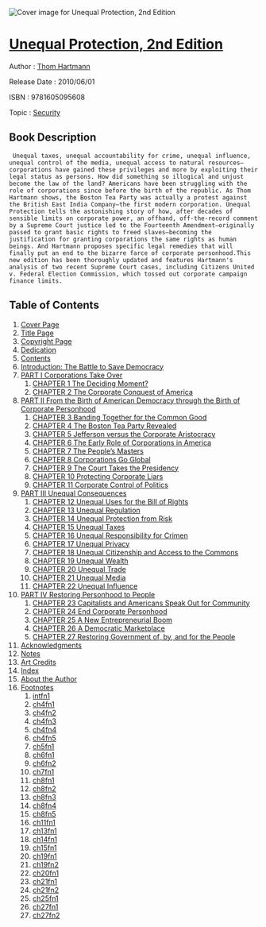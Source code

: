 ![Cover image for Unequal Protection, 2nd Edition](https://imgdetail.ebookreading.net/cover/cover/security/EB9781605095608.jpg)

[Unequal Protection, 2nd Edition](https://ebookreading.net/view/book/Unequal+Protection%2C+2nd+Edition-EB9781605095608_1.html "Unequal Protection, 2nd Edition")
====================================================================================================================

Author : [Thom Hartmann](https://ebookreading.net/search/author/Thom+Hartmann)

Release Date : 2010/06/01

ISBN : 9781605095608

Topic : [Security](https://ebookreading.net/search/category/security)

Book Description
-----------------

     Unequal taxes, unequal accountability for crime, unequal influence, unequal control of the media, unequal access to natural resources—corporations have gained these privileges and more by exploiting their legal status as persons. How did something so illogical and unjust become the law of the land? Americans have been struggling with the role of corporations since before the birth of the republic. As Thom Hartmann shows, the Boston Tea Party was actually a protest against the British East India Company—the first modern corporation. Unequal Protection tells the astonishing story of how, after decades of sensible limits on corporate power, an offhand, off-the-record comment by a Supreme Court justice led to the Fourteenth Amendment—originally passed to grant basic rights to freed slaves—becoming the justification for granting corporations the same rights as human beings. And Hartmann proposes specific legal remedies that will finally put an end to the bizarre farce of corporate personhood.This new edition has been thoroughly updated and features Hartmann's analysis of two recent Supreme Court cases, including Citizens United v. Federal Election Commission, which tossed out corporate campaign finance limits.
Table of Contents
-----------------

1. [Cover Page](https://ebookreading.net/view/book/Unequal+Protection%2C+2nd+Edition-EB9781605095608_1.html)
1. [Title Page](https://ebookreading.net/view/book/Unequal+Protection%2C+2nd+Edition-EB9781605095608_4.html)
1. [Copyright Page](https://ebookreading.net/view/book/Unequal+Protection%2C+2nd+Edition-EB9781605095608_5.html)
1. [Dedication](https://ebookreading.net/view/book/Unequal+Protection%2C+2nd+Edition-EB9781605095608_6.html)
1. [Contents](https://ebookreading.net/view/book/Unequal+Protection%2C+2nd+Edition-EB9781605095608_9.html)
1. [Introduction: The Battle to Save Democracy](https://ebookreading.net/view/book/Unequal+Protection%2C+2nd+Edition-EB9781605095608_10.html)
1. [PART I Corporations Take Over](https://ebookreading.net/view/book/Unequal+Protection%2C+2nd+Edition-EB9781605095608_0.html)
    1. [CHAPTER 1 The Deciding Moment?](https://ebookreading.net/view/book/Unequal+Protection%2C+2nd+Edition-EB9781605095608_12.html)
    1. [CHAPTER 2 The Corporate Conquest of America](https://ebookreading.net/view/book/Unequal+Protection%2C+2nd+Edition-EB9781605095608_13.html)
1. [PART II From the Birth of American Democracy through the Birth of Corporate Personhood](https://ebookreading.net/view/book/Unequal+Protection%2C+2nd+Edition-EB9781605095608_14.html)
    1. [CHAPTER 3 Banding Together for the Common Good](https://ebookreading.net/view/book/Unequal+Protection%2C+2nd+Edition-EB9781605095608_0.html)
    1. [CHAPTER 4 The Boston Tea Party Revealed](https://ebookreading.net/view/book/Unequal+Protection%2C+2nd+Edition-EB9781605095608_15.html)
    1. [CHAPTER 5 Jefferson versus the Corporate Aristocracy](https://ebookreading.net/view/book/Unequal+Protection%2C+2nd+Edition-EB9781605095608_16.html)
    1. [CHAPTER 6 The Early Role of Corporations in America](https://ebookreading.net/view/book/Unequal+Protection%2C+2nd+Edition-EB9781605095608_17.html)
    1. [CHAPTER 7 The People’s Masters](https://ebookreading.net/view/book/Unequal+Protection%2C+2nd+Edition-EB9781605095608_19.html)
    1. [CHAPTER 8 Corporations Go Global](https://ebookreading.net/view/book/Unequal+Protection%2C+2nd+Edition-EB9781605095608_20.html)
    1. [CHAPTER 9 The Court Takes the Presidency](https://ebookreading.net/view/book/Unequal+Protection%2C+2nd+Edition-EB9781605095608_21.html)
    1. [CHAPTER 10 Protecting Corporate Liars](https://ebookreading.net/view/book/Unequal+Protection%2C+2nd+Edition-EB9781605095608_22.html)
    1. [CHAPTER 11 Corporate Control of Politics](https://ebookreading.net/view/book/Unequal+Protection%2C+2nd+Edition-EB9781605095608_23.html)
1. [PART III Unequal Consequences](https://ebookreading.net/view/book/Unequal+Protection%2C+2nd+Edition-EB9781605095608_0.html)
    1. [CHAPTER 12 Unequal Uses for the Bill of Rights](https://ebookreading.net/view/book/Unequal+Protection%2C+2nd+Edition-EB9781605095608_24.html)
    1. [CHAPTER 13 Unequal Regulation](https://ebookreading.net/view/book/Unequal+Protection%2C+2nd+Edition-EB9781605095608_25.html)
    1. [CHAPTER 14 Unequal Protection from Risk](https://ebookreading.net/view/book/Unequal+Protection%2C+2nd+Edition-EB9781605095608_26.html)
    1. [CHAPTER 15 Unequal Taxes](https://ebookreading.net/view/book/Unequal+Protection%2C+2nd+Edition-EB9781605095608_27.html)
    1. [CHAPTER 16 Unequal Responsibility for Crimen](https://ebookreading.net/view/book/Unequal+Protection%2C+2nd+Edition-EB9781605095608_28.html)
    1. [CHAPTER 17 Unequal Privacy](https://ebookreading.net/view/book/Unequal+Protection%2C+2nd+Edition-EB9781605095608_29.html)
    1. [CHAPTER 18 Unequal Citizenship and Access to the Commons](https://ebookreading.net/view/book/Unequal+Protection%2C+2nd+Edition-EB9781605095608_30.html)
    1. [CHAPTER 19 Unequal Wealth](https://ebookreading.net/view/book/Unequal+Protection%2C+2nd+Edition-EB9781605095608_31.html)
    1. [CHAPTER 20 Unequal Trade](https://ebookreading.net/view/book/Unequal+Protection%2C+2nd+Edition-EB9781605095608_32.html)
    1. [CHAPTER 21 Unequal Media](https://ebookreading.net/view/book/Unequal+Protection%2C+2nd+Edition-EB9781605095608_33.html)
    1. [CHAPTER 22 Unequal Influence](https://ebookreading.net/view/book/Unequal+Protection%2C+2nd+Edition-EB9781605095608_34.html)
1. [PART IV Restoring Personhood to People](https://ebookreading.net/view/book/Unequal+Protection%2C+2nd+Edition-EB9781605095608_35.html)
    1. [CHAPTER 23 Capitalists and Americans Speak Out for Community](https://ebookreading.net/view/book/Unequal+Protection%2C+2nd+Edition-EB9781605095608_36.html)
    1. [CHAPTER 24 End Corporate Personhood](https://ebookreading.net/view/book/Unequal+Protection%2C+2nd+Edition-EB9781605095608_37.html)
    1. [CHAPTER 25 A New Entrepreneurial Boom](https://ebookreading.net/view/book/Unequal+Protection%2C+2nd+Edition-EB9781605095608_38.html)
    1. [CHAPTER 26 A Democratic Marketplace](https://ebookreading.net/view/book/Unequal+Protection%2C+2nd+Edition-EB9781605095608_39.html)
    1. [CHAPTER 27 Restoring Government of, by, and for the People](https://ebookreading.net/view/book/Unequal+Protection%2C+2nd+Edition-EB9781605095608_40.html)
1. [Acknowledgments](https://ebookreading.net/view/book/Unequal+Protection%2C+2nd+Edition-EB9781605095608_41.html)
1. [Notes](https://ebookreading.net/view/book/Unequal+Protection%2C+2nd+Edition-EB9781605095608_42.html)
1. [Art Credits](https://ebookreading.net/view/book/Unequal+Protection%2C+2nd+Edition-EB9781605095608_43.html)
1. [Index](https://ebookreading.net/view/book/Unequal+Protection%2C+2nd+Edition-EB9781605095608_44.html)
1. [About the Author](https://ebookreading.net/view/book/Unequal+Protection%2C+2nd+Edition-EB9781605095608_45.html)
1. [Footnotes](https://ebookreading.net/view/book/Unequal+Protection%2C+2nd+Edition-EB9781605095608_48.html)
    1. [intfn1](https://ebookreading.net/view/book/Unequal+Protection%2C+2nd+Edition-EB9781605095608_48.html#intfn1)
    1. [ch4fn1](https://ebookreading.net/view/book/Unequal+Protection%2C+2nd+Edition-EB9781605095608_49.html)
    1. [ch4fn2](https://ebookreading.net/view/book/Unequal+Protection%2C+2nd+Edition-EB9781605095608_50.html)
    1. [ch4fn3](https://ebookreading.net/view/book/Unequal+Protection%2C+2nd+Edition-EB9781605095608_51.html)
    1. [ch4fn4](https://ebookreading.net/view/book/Unequal+Protection%2C+2nd+Edition-EB9781605095608_52.html)
    1. [ch4fn5](https://ebookreading.net/view/book/Unequal+Protection%2C+2nd+Edition-EB9781605095608_53.html)
    1. [ch5fn1](https://ebookreading.net/view/book/Unequal+Protection%2C+2nd+Edition-EB9781605095608_54.html)
    1. [ch6fn1](https://ebookreading.net/view/book/Unequal+Protection%2C+2nd+Edition-EB9781605095608_55.html)
    1. [ch6fn2](https://ebookreading.net/view/book/Unequal+Protection%2C+2nd+Edition-EB9781605095608_56.html)
    1. [ch7fn1](https://ebookreading.net/view/book/Unequal+Protection%2C+2nd+Edition-EB9781605095608_58.html)
    1. [ch8fn1](https://ebookreading.net/view/book/Unequal+Protection%2C+2nd+Edition-EB9781605095608_59.html)
    1. [ch8fn2](https://ebookreading.net/view/book/Unequal+Protection%2C+2nd+Edition-EB9781605095608_60.html)
    1. [ch8fn3](https://ebookreading.net/view/book/Unequal+Protection%2C+2nd+Edition-EB9781605095608_61.html)
    1. [ch8fn4](https://ebookreading.net/view/book/Unequal+Protection%2C+2nd+Edition-EB9781605095608_62.html)
    1. [ch8fn5](https://ebookreading.net/view/book/Unequal+Protection%2C+2nd+Edition-EB9781605095608_63.html)
    1. [ch11fn1](https://ebookreading.net/view/book/Unequal+Protection%2C+2nd+Edition-EB9781605095608_0.html)
    1. [ch13fn1](https://ebookreading.net/view/book/Unequal+Protection%2C+2nd+Edition-EB9781605095608_65.html)
    1. [ch14fn1](https://ebookreading.net/view/book/Unequal+Protection%2C+2nd+Edition-EB9781605095608_66.html)
    1. [ch15fn1](https://ebookreading.net/view/book/Unequal+Protection%2C+2nd+Edition-EB9781605095608_67.html)
    1. [ch19fn1](https://ebookreading.net/view/book/Unequal+Protection%2C+2nd+Edition-EB9781605095608_68.html)
    1. [ch19fn2](https://ebookreading.net/view/book/Unequal+Protection%2C+2nd+Edition-EB9781605095608_69.html)
    1. [ch20fn1](https://ebookreading.net/view/book/Unequal+Protection%2C+2nd+Edition-EB9781605095608_70.html)
    1. [ch21fn1](https://ebookreading.net/view/book/Unequal+Protection%2C+2nd+Edition-EB9781605095608_71.html)
    1. [ch21fn2](https://ebookreading.net/view/book/Unequal+Protection%2C+2nd+Edition-EB9781605095608_0.html)
    1. [ch25fn1](https://ebookreading.net/view/book/Unequal+Protection%2C+2nd+Edition-EB9781605095608_72.html)
    1. [ch27fn1](https://ebookreading.net/view/book/Unequal+Protection%2C+2nd+Edition-EB9781605095608_74.html)
    1. [ch27fn2](https://ebookreading.net/view/book/Unequal+Protection%2C+2nd+Edition-EB9781605095608_0.html)

